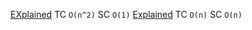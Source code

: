 [EXplained](https://leetcode.com/problems/minimum-number-of-taps-to-open-to-water-a-garden/discuss/2901928/C++-or-GREEDY-or-WITH-EXPLANATION)
TC `O(n^2)`
SC `O(1)`
[Explained](https://leetcode.com/problems/minimum-number-of-taps-to-open-to-water-a-garden/discuss/3982556/Simple-Solution-oror-Beginner-Friendly-oror-Easy-to-Understand)
TC `O(n)`
SC `O(n)`
​